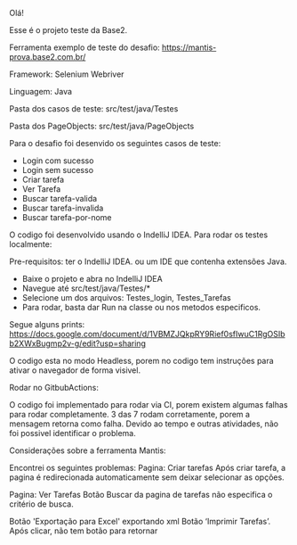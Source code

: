 Olá!

Esse é o projeto teste da Base2.

Ferramenta exemplo de teste do desafio: https://mantis-prova.base2.com.br/

Framework: Selenium Webriver

Linguagem: Java

Pasta dos casos de teste: src/test/java/Testes

Pasta dos PageObjects: src/test/java/PageObjects

Para o desafio foi desenvido os seguintes casos de teste:
 - Login com sucesso
 - Login sem sucesso
 - Criar tarefa
 - Ver Tarefa
 - Buscar tarefa-valida
 - Buscar tarefa-invalida
 - Buscar tarefa-por-nome

O codigo foi desenvolvido usando o IndelliJ IDEA.
Para rodar os testes localmente:

Pre-requisitos: ter o IndelliJ IDEA. ou um IDE que contenha extensões Java.
 - Baixe o projeto e abra no IndelliJ IDEA
 - Navegue até src/test/java/Testes/*
 - Selecione um dos arquivos: Testes_login, Testes_Tarefas
 - Para rodar, basta dar Run na classe ou nos metodos especificos. 


Segue alguns prints: https://docs.google.com/document/d/1VBMZJQkpRY9Rief0sfIwuC1RgOSIbb2XWxBugmp2v-g/edit?usp=sharing

O codigo esta no modo Headless, porem no codigo tem instruções para ativar o navegador de forma visivel.

Rodar no GitbubActions:

O codigo foi implementado para rodar via CI, porem existem algumas falhas para rodar completamente. 
3 das 7 rodam corretamente, porem a mensagem retorna como falha.
Devido ao tempo e outras atividades, não foi possivel identificar o problema.


Considerações sobre a ferramenta Mantis:

Encontrei os seguintes problemas:
Pagina: Criar tarefas
Após criar tarefa, a pagina é redirecionada automaticamente sem deixar selecionar as opções.

Pagina: Ver Tarefas
Botão Buscar da pagina de tarefas não especifica o critério de busca.

Botão 'Exportação para Excel' exportando xml
Botão ‘Imprimir Tarefas’. Após clicar, não tem botão para retornar